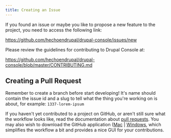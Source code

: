 ```yaml
---
title: Creating an Issue
---
```


If you found an issue or maybe you like to propose a new feature to the project, you need to access the following link:

https://github.com/hechoendrupal/drupal-console/issues/new

Please review the guidelines for contributing to Drupal Console at:

https://github.com/hechoendrupal/drupal-console/blob/master/CONTRIBUTING.md

## Creating a Pull Request
Remember to create a branch before start developing! It's name should contain the issue id and a slug to tell what the thing you're working on is about, for example: `1337-lorem-ipsum`

If you haven't yet contributed to a project on GitHub, or aren't still sure what the workflow looks like, read the documentation about [pull requests](https://help.github.com/articles/using-pull-requests/). You may also wish to download the GitHub application ([Mac](https://mac.github.com) | [Windows](https://windows.github.com), which simplifies the workflow a bit and provides a nice GUI for your contributions.

